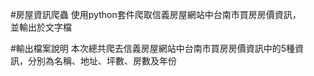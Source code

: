 #房屋資訊爬蟲
使用python套件爬取信義房屋網站中台南市買房房價資訊，<br>
並輸出於文字檔

#輸出檔案說明
本次總共爬去信義房屋網站中台南市買房房價資訊中的5種資<br>
訊，分別為名稱、地址、坪數、房數及年份
